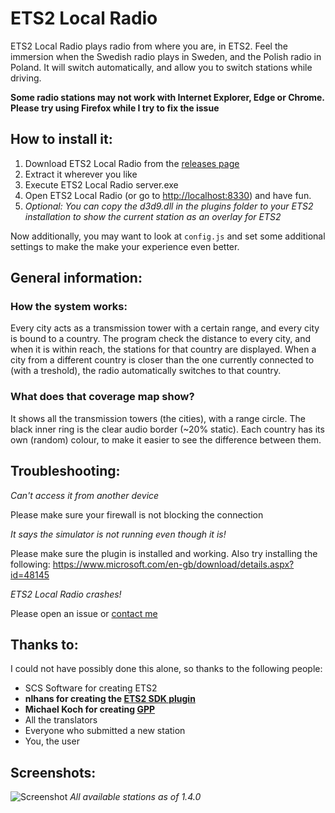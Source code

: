 # ETS2 Local Radio #

ETS2 Local Radio plays radio from where you are, in ETS2. Feel the immersion when the Swedish radio plays in Sweden,
and the Polish radio in Poland. It will switch automatically, and allow you to switch stations while driving.

**Some radio stations may not work with Internet Explorer, Edge or Chrome. Please try using Firefox while I try to fix the issue**

## How to install it: ##

1. Download ETS2 Local Radio from the [releases page](https://github.com/Koenvh1/ets2-local-radio/releases)
2. Extract it wherever you like
3. Execute ETS2 Local Radio server.exe
4. Open ETS2 Local Radio (or go to [http://localhost:8330](http://localhost:8330)) and have fun.
5. _Optional: You can copy the d3d9.dll in the plugins folder to your ETS2 installation to show the current station as an overlay for ETS2_

Now additionally, you may want to look at `config.js` and set some additional settings to make the make your experience even better.

## General information: ##

### How the system works: ###

Every city acts as a transmission tower with a certain range, and every city is bound to a country. 
The program check the distance to every city, and when it is within reach, the stations for that country are displayed.
When a city from a different country is closer than the one currently connected to (with a treshold), the radio automatically switches to that country.

### What does that coverage map show? ###

It shows all the transmission towers (the cities), with a range circle. 
The black inner ring is the clear audio border (~20% static).
Each country has its own (random) colour, to make it easier to see the difference between them.

## Troubleshooting: ##
_Can't access it from another device_

Please make sure your firewall is not blocking the connection

_It says the simulator is not running even though it is!_

Please make sure the plugin is installed and working. Also try installing the following:
https://www.microsoft.com/en-gb/download/details.aspx?id=48145

_ETS2 Local Radio crashes!_

Please open an issue or [contact me](http://koenvh.nl/contact)

## Thanks to: ##
I could not have possibly done this alone, so thanks to the following people:
* SCS Software for creating ETS2
* **nlhans for creating the [ETS2 SDK plugin](https://github.com/nlhans/ets2-sdk-plugin)**
* **Michael Koch for creating [GPP](http://www.mikoweb.eu/?page_id=54)**
* All the translators
* Everyone who submitted a new station
* You, the user

## Screenshots: ##
![Screenshot](http://i.imgur.com/U00YLw7.png)
_All available stations as of 1.4.0_